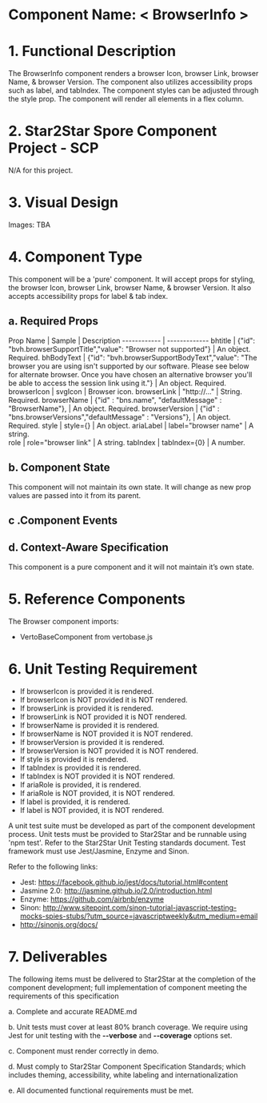 # Component Name:  < BrowserInfo \>   #

# 1. Functional Description #

The BrowserInfo component renders a browser Icon, browser Link, browser Name, & browser Version.
The component also utilizes  accessibility props such as label,  and tabIndex. The component styles can be adjusted through the style prop. The component will render all elements in a flex column.

# 2. Star2Star Spore Component Project - SCP #

N/A for this project.

# 3. Visual Design #  

Images: TBA

# 4. Component Type #

This component will be a 'pure' component.  It will accept props for styling, the browser Icon, browser Link, browser Name, & browser Version. It also accepts accessibility props for label & tab index.

## a. Required Props ##

Prop Name | Sample | Description
------------ | -------------
bhtitle | {"id": "bvh.browserSupportTitle","value": "Browser not supported"} | An object. Required.
bhBodyText | {"id": "bvh.browserSupportBodyText","value": "The browser you are using isn't supported by our software. Please see below for alternate browser. Once you have chosen an alternative browser you'll be able to access the session link using it."} | An object. Required.
browserIcon | svgIcon | Browser icon.
browserLink | "http://..." | String. Required.
browserName | {"id" : "bns.name", "defaultMessage" : "BrowserName"}, | An object. Required.
browserVersion | {"id" : "bns.browserVersions","defaultMessage" : "Versions"}, | An object. Required.
style | style={} | An object.
ariaLabel | label="browser name" | A string.  
role | role="browser link" | A string.
tabIndex | tabIndex={0} | A number.

## b. Component State ##

This component will not maintain its own state. It will change as new prop values are passed into it from its parent.

## c .Component Events ##



## d. Context-Aware Specification ##

This component is a pure component and it will not maintain it’s own state.

# 5. Reference Components #

The Browser component imports:

- VertoBaseComponent from vertobase.js<br>


# 6. Unit Testing Requirement #
- If browserIcon is provided it is rendered.<br>
- If browserIcon is NOT provided it is NOT rendered.<br>
- If browserLink is provided it is rendered.<br>
- If browserLink is NOT provided it is NOT rendered.<br>
- If browserName is provided it is rendered.<br>
- If browserName is NOT provided it is NOT rendered.<br>
- If browserVersion is provided it is rendered.<br>
- If browserVersion is NOT provided it is NOT rendered.<br>
- If style is provided it is rendered.<br>
- If tabIndex is provided it is rendered.<br>
- If tabIndex is NOT provided it is NOT rendered.<br>
- If ariaRole is provided, it is rendered.<br>
- If ariaRole is NOT provided, it is NOT rendered.<br>
- If label is provided, it is rendered.<br>
- If label is NOT provided, it is NOT rendered.<br>

A unit test suite must be developed as part of the component development process.  Unit tests must be provided to Star2Star and be runnable using 'npm test'.  Refer to the Star2Star Unit Testing standards document.  Test framework must use Jest/Jasmine, Enzyme and Sinon.

Refer to the following links:
* Jest: https://facebook.github.io/jest/docs/tutorial.html#content
* Jasmine 2.0: http://jasmine.github.io/2.0/introduction.html
* Enzyme: https://github.com/airbnb/enzyme
* Sinon: http://www.sitepoint.com/sinon-tutorial-javascript-testing-mocks-spies-stubs/?utm_source=javascriptweekly&utm_medium=email
* http://sinonjs.org/docs/

# 7. Deliverables #

The following items must be delivered to Star2Star at the completion of the component development; full implementation of component meeting the requirements of this specification

  a. Complete and accurate README.md

  b. Unit tests must cover at least 80% branch coverage.  We require using Jest for unit testing with the __--verbose__ and __--coverage__ options set.

  c. Component must render correctly in demo.

  d. Must comply to Star2Star Component Specification Standards; which includes theming, accessibility, white labeling and internationalization

  e. All documented functional requirements must be met.
